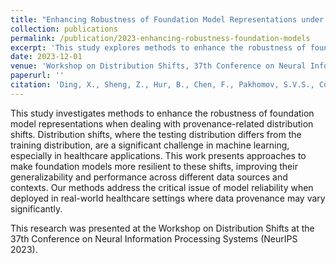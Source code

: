 ```yaml
---
title: "Enhancing Robustness of Foundation Model Representations under Provenance-related Distribution Shifts"
collection: publications
permalink: /publication/2023-enhancing-robustness-foundation-models
excerpt: 'This study explores methods to enhance the robustness of foundation model representations when dealing with provenance-related distribution shifts.'
date: 2023-12-01
venue: 'Workshop on Distribution Shifts, 37th Conference on Neural Information Processing Systems (NeurIPS 2023)'
paperurl: ''
citation: 'Ding, X., Sheng, Z., Hur, B., Chen, F., Pakhomov, S.V.S., Cohen, T. (2023). &quot;Enhancing Robustness of Foundation Model Representations under Provenance-related Distribution Shifts.&quot; <i>Workshop on Distribution Shifts, 37th Conference on Neural Information Processing Systems (NeurIPS 2023)</i>.'
---
```


This study investigates methods to enhance the robustness of foundation model representations when dealing with provenance-related distribution shifts. Distribution shifts, where the testing distribution differs from the training distribution, are a significant challenge in machine learning, especially in healthcare applications. This work presents approaches to make foundation models more resilient to these shifts, improving their generalizability and performance across different data sources and contexts. Our methods address the critical issue of model reliability when deployed in real-world healthcare settings where data provenance may vary significantly.

This research was presented at the Workshop on Distribution Shifts at the 37th Conference on Neural Information Processing Systems (NeurIPS 2023). 